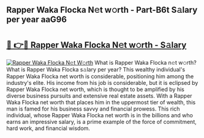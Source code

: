 ## Rapper Waka Flocka N𝚎t w𝚘rth - Part-B6t S𝚊lary per year aaG96

# <h2><a href="http://gc4j2j.nevu.top/?p=Rapper+Waka+Flocka">🔗 👉🔴 Rapper Waka Flocka N𝚎t w𝚘rth - S𝚊lary</a></h2>

[![Rapper Waka Flocka N𝚎t W𝚘rth](https://i.imgur.com/Oavwk0R.jpeg)](http://gc4j2j.nevu.top/?p=Rapper+Waka+Flocka)
What is Rapper Waka Flocka n𝚎t w𝚘rth? What is Rapper Waka Flocka s𝚊lary per year?
This wealthy individual's Rapper Waka Flocka net worth is considerable, positioning him among the industry's elite. His income from his job is considerable, but it is eclipsed by Rapper Waka Flocka net worth, which is thought to be amplified by his diverse business pursuits and extensive real estate assets. With a Rapper Waka Flocka net worth that places him in the uppermost tier of wealth, this man is famed for his business savvy and financial prowess. This rich individual, whose Rapper Waka Flocka net worth is in the billions and who earns an impressive salary, is a prime example of the force of commitment, hard work, and financial wisdom.
